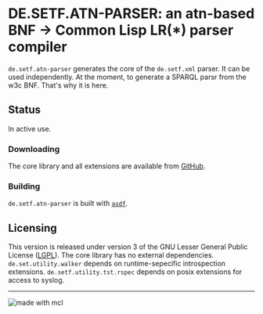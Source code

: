 

# DE.SETF.ATN-PARSER: an atn-based BNF -> Common Lisp LR(*) parser compiler


 `de.setf.atn-parser` generates the core of the `de.setf.xml` parser.It can be used independently. At the moment, to generate a SPARQL parsr from the w3c BNF.That's why it is here.

## Status

In active use.
### Downloading

The core library and all extensions are available from [GitHub](http://github.com/lisp/de.setf.atn-parser).

### Building

`de.setf.atn-parser` is built with [`asdf`](http://www.common-lisp.net/projects/asdf).

 
## Licensing

This version is released under version 3 of the GNU Lesser General Public License ([LGPL](http://www.gnu.org/licenses/gpl.html)).
The core library has no external dependencies. `de.set.utility.walker` depends on runtime-sepecific introspection
extensions. `de.setf.utility.tst.rspec` depends on posix extensions for access to syslog.

--------
![made with mcl](http://www.digitool.com/img/mcl-made-1.gif "Made With MCL")



